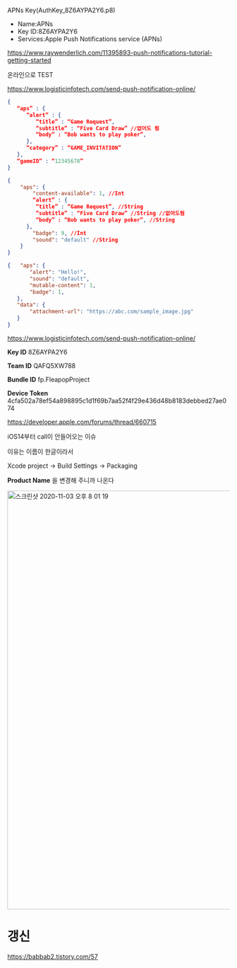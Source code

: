 APNs Key(AuthKey_8Z6AYPA2Y6.p8)

- Name:APNs
- Key ID:8Z6AYPA2Y6
- Services:Apple Push Notifications service (APNs)





https://www.raywenderlich.com/11395893-push-notifications-tutorial-getting-started



온라인으로 TEST

https://www.logisticinfotech.com/send-push-notification-online/



~~~json
{
   “aps” : {
      “alert” : {
         “title” : “Game Request”,
         “subtitle” : “Five Card Draw” //없어도 됨
         “body” : “Bob wants to play poker”,
      },
      “category” : “GAME_INVITATION”
   },
   “gameID” : “12345678”
}

{
	"aps": {
		"content-available": 1, //Int
		“alert” : {
         “title” : “Game Request”, //String
         “subtitle” : “Five Card Draw” //String //없어도됨
         “body” : “Bob wants to play poker”, //String
      },
		"badge": 9, //Int
		"sound": "default" //String
	}
}

{   "aps": {
       "alert": "Hello!",
       "sound": "default",
       "mutable-content": 1,
       "badge": 1,
   },
   "data": {
       "attachment-url": "https://abc.com/sample_image.jpg"
   }
}
~~~



https://www.logisticinfotech.com/send-push-notification-online/

**Key ID** 8Z6AYPA2Y6

**Team ID** QAFQ5XW788

**Bundle ID** fp.FleapopProject

**Device Token** 4cfa502a78ef54a898895c1d1f69b7aa52f4f29e436d48b8183debbed27ae074





https://developer.apple.com/forums/thread/660715

iOS14부터 call이 안들어오는 이슈

이유는 이름이 한글이라서



Xcode project -> Build Settings -> Packaging

 **Product Name** 을 변경해 주니까 나온다

<img width="947" alt="스크린샷 2020-11-03 오후 8 01 19" src="https://user-images.githubusercontent.com/47776915/97977293-58e9eb80-1e0f-11eb-92dd-b5505e6ddafb.png">





# 갱신

https://babbab2.tistory.com/57

